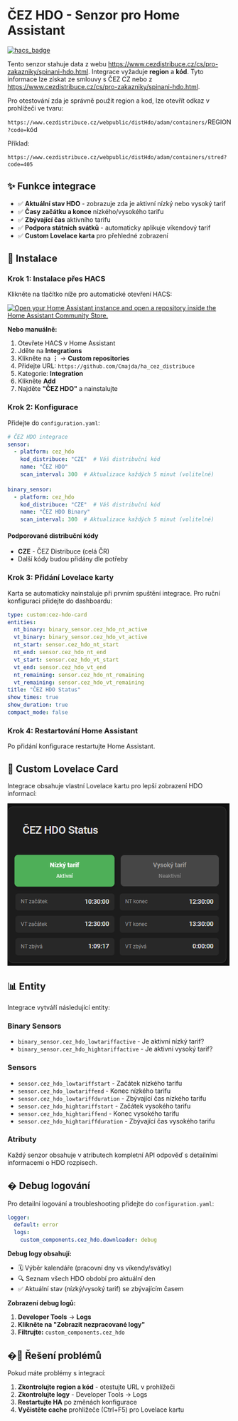 # ČEZ HDO - Senzor pro Home Assistant

[![hacs_badge](https://img.shields.io/badge/HACS-Custom-41BDF5.svg?style=for-the-badge)](https://github.com/hacs/integration)

Tento senzor stahuje data z webu https://www.cezdistribuce.cz/cs/pro-zakazniky/spinani-hdo.html.
Integrace vyžaduje **region** a **kód**. Tyto informace lze získat ze smlouvy s ČEZ CZ nebo z https://www.cezdistribuce.cz/cs/pro-zakazniky/spinani-hdo.html.

Pro otestování zda je správně použit region a kod, lze otevřít odkaz v prohlížeči ve tvaru:

`https://www.cezdistribuce.cz/webpublic/distHdo/adam/containers/`REGION`?code=`kód

Příklad:

```Text
https://www.cezdistribuce.cz/webpublic/distHdo/adam/containers/stred?code=405
```

## ✨ Funkce integrace

- ✅ **Aktuální stav HDO** - zobrazuje zda je aktivní nízký nebo vysoký tarif
- ✅ **Časy začátku a konce** nízkého/vysokého tarifu
- ✅ **Zbývající čas** aktivního tarifu
- ✅ **Podpora státních svátků** - automaticky aplikuje víkendový tarif
- ✅ **Custom Lovelace karta** pro přehledné zobrazení

## 🚀 Instalace

### Krok 1: Instalace přes HACS

Klikněte na tlačítko níže pro automatické otevření HACS:

[![Open your Home Assistant instance and open a repository inside the Home Assistant Community Store.](https://my.home-assistant.io/badges/hacs_repository.svg)](https://my.home-assistant.io/redirect/hacs_repository/?category=Integration&owner=Cmajda&repository=ha_cez_distribuce)

**Nebo manuálně:**

1. Otevřete HACS v Home Assistant
2. Jděte na **Integrations**
3. Klikněte na **⋮** → **Custom repositories**
4. Přidejte URL: `https://github.com/Cmajda/ha_cez_distribuce`
5. Kategorie: **Integration**
6. Klikněte **Add**
7. Najděte **"ČEZ HDO"** a nainstalujte

### Krok 2: Konfigurace

Přidejte do `configuration.yaml`:

```yaml
# ČEZ HDO integrace
sensor:
  - platform: cez_hdo
    kod_distribuce: "CZE"  # Váš distribuční kód
    name: "ČEZ HDO"
    scan_interval: 300  # Aktualizace každých 5 minut (volitelné)

binary_sensor:
  - platform: cez_hdo
    kod_distribuce: "CZE"  # Váš distribuční kód
    name: "ČEZ HDO Binary"
    scan_interval: 300  # Aktualizace každých 5 minut (volitelné)
```

#### Podporované distribuční kódy

- **CZE** - ČEZ Distribuce (celá ČR)
- Další kódy budou přidány dle potřeby

### Krok 3: Přidání Lovelace karty

Karta se automaticky nainstaluje při prvním spuštění integrace. Pro ruční konfiguraci přidejte do dashboardu:

```yaml
type: custom:cez-hdo-card
entities:
  nt_binary: binary_sensor.cez_hdo_nt_active
  vt_binary: binary_sensor.cez_hdo_vt_active
  nt_start: sensor.cez_hdo_nt_start
  nt_end: sensor.cez_hdo_nt_end
  vt_start: sensor.cez_hdo_vt_start
  vt_end: sensor.cez_hdo_vt_end
  nt_remaining: sensor.cez_hdo_nt_remaining
  vt_remaining: sensor.cez_hdo_vt_remaining
title: "ČEZ HDO Status"
show_times: true
show_duration: true
compact_mode: false
```

### Krok 4: Restartování Home Assistant

Po přidání konfigurace restartujte Home Assistant.

## 🎨 Custom Lovelace Card

Integrace obsahuje vlastní Lovelace kartu pro lepší zobrazení HDO informací:

![ČEZ HDO Card](entity_card.png)

## 📊 Entity

Integrace vytváří následující entity:

### Binary Sensors

- `binary_sensor.cez_hdo_lowtariffactive` - Je aktivní nízký tarif?
- `binary_sensor.cez_hdo_hightariffactive` - Je aktivní vysoký tarif?

### Sensors

- `sensor.cez_hdo_lowtariffstart` - Začátek nízkého tarifu
- `sensor.cez_hdo_lowtariffend` - Konec nízkého tarifu
- `sensor.cez_hdo_lowtariffduration` - Zbývající čas nízkého tarifu
- `sensor.cez_hdo_hightariffstart` - Začátek vysokého tarifu
- `sensor.cez_hdo_hightariffend` - Konec vysokého tarifu
- `sensor.cez_hdo_hightariffduration` - Zbývající čas vysokého tarifu

### Atributy

Každý senzor obsahuje v atributech kompletní API odpověď s detailními informacemi o HDO rozpisech.

## � Debug logování

Pro detailní logování a troubleshooting přidejte do `configuration.yaml`:

```yaml
logger:
  default: error
  logs:
    custom_components.cez_hdo.downloader: debug
```

**Debug logy obsahují:**

- 🗓️ Výběr kalendáře (pracovní dny vs víkendy/svátky)
- 🔍 Seznam všech HDO období pro aktuální den
- ✅ Aktuální stav (nízký/vysoký tarif) se zbývajícím časem

**Zobrazení debug logů:**

1. **Developer Tools** → **Logs**
2. **Klikněte na "Zobrazit nezpracované logy"**
3. **Filtrujte:** `custom_components.cez_hdo`

## �🔧 Řešení problémů

Pokud máte problémy s integrací:

1. **Zkontrolujte region a kód** - otestujte URL v prohlížeči
2. **Zkontrolujte logy** - Developer Tools → Logs
3. **Restartujte HA** po změnách konfigurace
4. **Vyčistěte cache** prohlížeče (Ctrl+F5) pro Lovelace kartu
